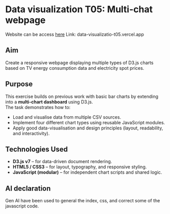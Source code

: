 # Data visualization T05: Multi-chat webpage

Website can be access [here](https://data-visualizatio-t05.vercel.app/)
Link: data-visualizatio-t05.vercel.app 

## Aim
Create a responsive webpage displaying multiple types of D3.js charts based on TV energy consumption data and electricity spot prices.

## Purpose
This exercise builds on previous work with basic bar charts by extending into a **multi-chart dashboard** using D3.js.  
The task demonstrates how to:
- Load and visualise data from multiple CSV sources.
- Implement four different chart types using reusable JavaScript modules.
- Apply good data-visualisation and design principles (layout, readability, and interactivity).

## Technologies Used
- **D3.js v7** – for data-driven document rendering.
- **HTML5 / CSS3** – for layout, typography, and responsive styling.
- **JavaScript (modular)** – for independent chart scripts and shared logic.

## AI declaration
Gen AI have been used to general the index, css, and correct some of the javascript code.

